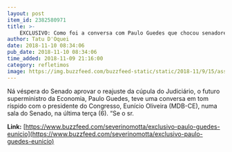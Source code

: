 ```yaml
---
layout: post
item_id: 2382580971
title: >-
    EXCLUSIVO: Como foi a conversa com Paulo Guedes que chocou senadores na véspera do reajuste do STF
author: Tatu D'Oquei
date: 2018-11-10 08:34:06
pub_date: 2018-11-10 08:34:06
time_added: 2018-11-09 21:16:00
category: refletimos
image: https://img.buzzfeed.com/buzzfeed-static/static/2018-11/9/15/asset/buzzfeed-prod-web-03/sub-buzz-15597-1541796345-25.jpg?crop=1077:564;49,0
---
```


Ná véspera do Senado aprovar o reajuste da cúpula do Judiciário, o futuro superministro da Economia, Paulo Guedes, teve uma conversa em tom ríspido com o presidente do Congresso, Eunício Oliveira (MDB-CE), numa sala do Senado, na última terça (6). “Se o sr.

**Link:** [https://www.buzzfeed.com/severinomotta/exclusivo-paulo-guedes-eunicio](https://www.buzzfeed.com/severinomotta/exclusivo-paulo-guedes-eunicio)

